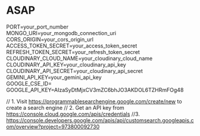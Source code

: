 # ASAP
PORT=your_port_number  
MONGO_URI=your_mongodb_connection_uri  
CORS_ORIGIN=your_cors_origin_url  
ACCESS_TOKEN_SECRET=your_access_token_secret  
REFRESH_TOKEN_SECRET=your_refresh_token_secret  
CLOUDINARY_CLOUD_NAME=your_cloudinary_cloud_name  
CLOUDINARY_API_KEY=your_cloudinary_api_key  
CLOUDINARY_API_SECRET=your_cloudinary_api_secret  
GEMINI_API_KEY=your_gemini_api_key  
GOOGLE_CSE_ID=
GOOGLE_API_KEY=AIzaSyDtMjxCV3mZC6bhJO3AKDOL6TZHRmFOg48 



// 1. Visit https://programmablesearchengine.google.com/create/new to create a search engine
// 2. Get an API key from https://console.cloud.google.com/apis/credentials
//3. https://console.developers.google.com/apis/api/customsearch.googleapis.com/overview?project=973800092730